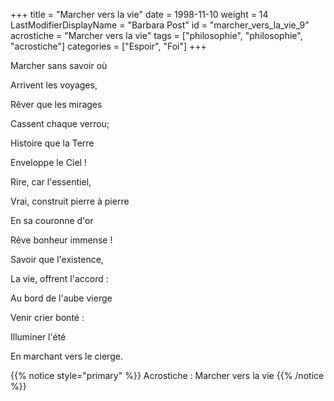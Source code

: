+++
title = "Marcher vers la vie"
date = 1998-11-10
weight = 14
LastModifierDisplayName = "Barbara Post"
id = "marcher_vers_la_vie_9"
acrostiche = "Marcher vers la vie"
tags = ["philosophie", "philosophie", "acrostiche"]
categories = ["Espoir", "Foi"]
+++

Marcher sans savoir où

Arrivent les voyages,

Rêver que les mirages

Cassent chaque verrou;

Histoire que la Terre

Enveloppe le Ciel !

Rire, car l'essentiel,

Vrai, construit pierre à pierre

En sa couronne d'or

Rêve bonheur immense !

Savoir que l'existence,

La vie, offrent l'accord :

Au bord de l'aube vierge

Venir crier bonté :

Illuminer l'été

En marchant vers le cierge.

{{% notice style="primary" %}}
Acrostiche : Marcher vers la vie
{{% /notice %}}
